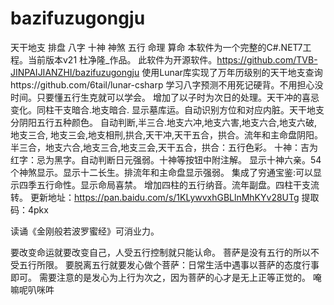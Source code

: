 # bazifuzugongju
天干地支 排盘 八字 十神 神煞 五行 命理 算命
本软件为一个完整的C#.NET7工程。当前版本v21
杜净隆_作品。
此软件为开源软件。https://github.com/TVB-JINPAIJIANZHI/bazifuzugongju
使用Lunar库实现了万年历级别的天干地支查询https://github.com/6tail/lunar-csharp
学习八字预测不用死记硬背。不用担心没时间。只要懂五行生克就可以学会。
增加了以子时为次日的处理。天干冲的喜忌变化。同柱干支暗合.地支暗合.
显示墓库运。自动识别方位和对应内脏。天干地支分阴阳五行五种颜色。
自动判断,半三合.地支六冲,地支六害,地支六合,地支六破,地支三合,
地支三会,地支相刑,拱合,天干冲,天干五合，拱合。流年和主命盘阴阳。
半三合，地支六合,地支三合,地支三会,天干五合，拱合：五行色彩。
十神：吉为红字：忌为黑字。自动判断日元强弱。十神等按钮中附注解。
显示十神六亲。54个神煞显示。显示十二长生。排流年和主命盘显示强弱。
集成了穷通宝鉴:可以显示四季五行命性。显示命局喜禁。
增加四柱的五行纳音。流年副盘。四柱干支流转。 
更新地址：https://pan.baidu.com/s/1KLywvxhGBLlnMhKYv28UTg
提取码：4pkx

 读诵《金刚般若波罗蜜经》可消业力。

要改变命运就要改变自己，人受五行控制就只能认命。
菩萨是没有五行的所以不受五行所限。
要脱离五行就要发心做个菩萨：日常生活中遇事以菩萨的态度行事即可。
需要注意的是发心为上行为次之，因为菩萨的心才是无上正等正觉的。
唵嘛呢叭咪吽

